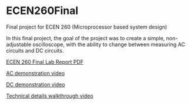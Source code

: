 # ECEN260Final
 Final project for ECEN 260 (Microprocessor based system design)

In this final project, the goal of the project was to create a simple, non-adjustable oscilloscope, with the ability to change between measuring AC circuits and DC circuits.

[ECEN 260 Final Lab Report PDF](https://github.com/user-attachments/files/17249967/ECEN_260_Final_Report.pdf)

[AC demonstration video](https://youtu.be/c0NtxTDktaA)

[DC demonstration video](https://youtube.com/shorts/DmYVAyezdVY?feature=share)

[Technical details walkthrough video](https://youtu.be/SpuUPIfzl-I)
